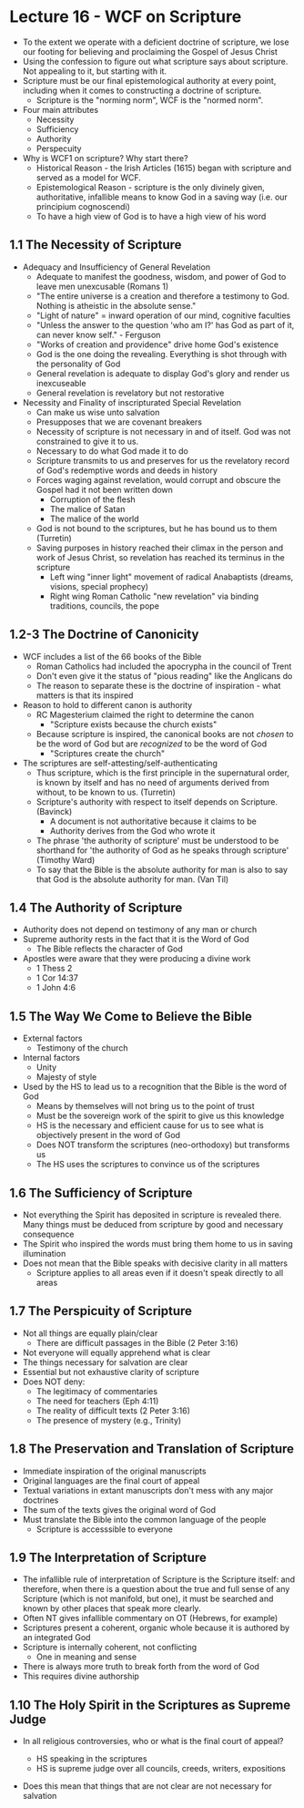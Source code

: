 # Lecture 16 - WCF on Scripture

* To the extent we operate with a deficient doctrine of scripture, we lose our footing for believing and proclaiming the Gospel of Jesus Christ
* Using the confession to figure out what scripture says about scripture. Not appealing to it, but starting with it.
* Scripture must be our final epistemological authority at every point, including when it comes to constructing a doctrine of scripture.
  * Scripture is the "norming norm", WCF is the "normed norm".
* Four main attributes
  * Necessity
  * Sufficiency
  * Authority
  * Perspecuity
* Why is WCF1 on scripture? Why start there?
  * Historical Reason - the Irish Articles (1615) began with scripture and served as a model for WCF.
  * Epistemological Reason - scripture is the only divinely given, authoritative, infallible means to know God in a saving way (i.e. our principium cognoscendi)
  * To have a high view of God is to have a high view of his word

## 1.1 The Necessity of Scripture

* Adequacy and Insufficiency of General Revelation
  * Adequate to manifest the goodness, wisdom, and power of God to leave men unexcusable (Romans 1)
  * "The entire universe is a creation and therefore a testimony to God. Nothing is atheistic in the absolute sense."
  * "Light of nature" = inward operation of our mind, cognitive faculties
  * "Unless the answer to the question 'who am I?' has God as part of it, can never know self." - Ferguson
  * "Works of creation and providence" drive home God's existence
  * God is the one doing the revealing. Everything is shot through with the personality of God
  * General revelation is adequate to display God's glory and render us inexcuseable
  * General revelation is revelatory but not restorative
* Necessity and Finality of inscripturated Special Revelation
  * Can make us wise unto salvation
  * Presupposes that we are covenant breakers
  * Necessity of scripture is not necessary in and of itself. God was not constrained to give it to us.
  * Necessary to do what God made it to do
  * Scripture transmits to us and preserves for us the revelatory record of God's redemptive words and deeds in history
  * Forces waging against revelation, would corrupt and obscure the Gospel had it not been written down
    * Corruption of the flesh
    * The malice of Satan
    * The malice of the world
  * God is not bound to the scriptures, but he has bound us to them (Turretin)
  * Saving purposes in history reached their climax in the person and work of Jesus Christ, so revelation has reached its terminus in the scripture
    * Left wing "inner light" movement of radical Anabaptists (dreams, visions, special prophecy)
    * Right wing Roman Catholic "new revelation" via binding traditions, councils, the pope

## 1.2-3 The Doctrine of Canonicity

* WCF includes a list of the 66 books of the Bible
  * Roman Catholics had included the apocrypha in the council of Trent
  * Don't even give it the status of "pious reading" like the Anglicans do
  * The reason to separate these is the doctrine of inspiration - what matters is that its inspired
* Reason to hold to different canon is authority
  * RC Magesterium claimed the right to determine the canon
    * "Scripture exists because the church exists"
  * Because scripture is inspired, the canonical books are not _chosen_ to be the word of God but are _recognized_ to be the word of God
    * "Scriptures create the church"
* The scriptures are self-attesting/self-authenticating
  * Thus scripture, which is the first principle in the supernatural order, is known by itself and has no need of arguments derived from without, to be known to us. (Turretin)
  * Scripture's authority with respect to itself depends on Scripture. (Bavinck)
    * A document is not authoritative because it claims to be
    * Authority derives from the God who wrote it
  * The phrase 'the authority of scripture' must be understood to be shorthand for 'the authority of God as he speaks through scripture' (Timothy Ward)
  * To say that the Bible is the absolute authority for man is also to say that God is the absolute authority for man. (Van Til)

## 1.4 The Authority of Scripture

* Authority does not depend on testimony of any man or church
* Supreme authority rests in the fact that it is the Word of God
  * The Bible reflects the character of God
* Apostles were aware that they were producing a divine work
  * 1 Thess 2
  * 1 Cor 14:37
  * 1 John 4:6

## 1.5 The Way We Come to Believe the Bible

* External factors
  * Testimony of the church
* Internal factors
  * Unity
  * Majesty of style
* Used by the HS to lead us to a recognition that the Bible is the word of God
  * Means by themselves will not bring us to the point of trust
  * Must be the sovereign work of the spirit to give us this knowledge
  * HS is the necessary and efficient cause for us to see what is objectively present in the word of God
  * Does NOT transform the scriptures (neo-orthodoxy) but transforms us
  * The HS uses the scriptures to convince us of the scriptures

## 1.6 The Sufficiency of Scripture

* Not everything the Spirit has deposited in scripture is revealed there. Many things must be deduced from scripture by good and necessary consequence
* The Spirit who inspired the words must bring them home to us in saving illumination
* Does not mean that the Bible speaks with decisive clarity in all matters
  * Scripture applies to all areas even if it doesn't speak directly to all areas

## 1.7 The Perspicuity of Scripture

* Not all things are equally plain/clear
  * There are difficult passages in the Bible (2 Peter 3:16)
* Not everyone will equally apprehend what is clear
* The things necessary for salvation are clear
* Essential but not exhaustive clarity of scripture
* Does NOT deny:
  * The legitimacy of commentaries
  * The need for teachers (Eph 4:11)
  * The reality of difficult texts (2 Peter 3:16)
  * The presence of mystery (e.g., Trinity)

## 1.8 The Preservation and Translation of Scripture

* Immediate inspiration of the original manuscripts
* Original languages are the final court of appeal
* Textual variations in extant manuscripts don't mess with any major doctrines
* The sum of the texts gives the original word of God
* Must translate the Bible into the common language of the people
  * Scripture is accesssible to everyone

## 1.9 The Interpretation of Scripture

* The infallible rule of interpretation of Scripture is the Scripture itself: and therefore, when there is a question about the true and full sense of any Scripture (which is not manifold, but one), it must be searched and known by other places that speak more clearly.
* Often NT gives infallible commentary on OT (Hebrews, for example)
* Scriptures present a coherent, organic whole because it is authored by an integrated God
* Scripture is internally coherent, not conflicting
  * One in meaning and sense
* There is always more truth to break forth from the word of God
* This requires divine authorship

## 1.10 The Holy Spirit in the Scriptures as Supreme Judge

* In all religious controversies, who or what is the final court of appeal?
  * HS speaking in the scriptures
  * HS is supreme judge over all councils, creeds, writers, expositions




* Does this mean that things that are not clear are not necessary for salvation
